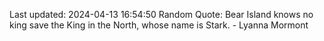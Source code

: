 Last updated: 2024-04-13 16:54:50
Random Quote: Bear Island knows no king save the King in the North, whose name is Stark.  -  Lyanna Mormont